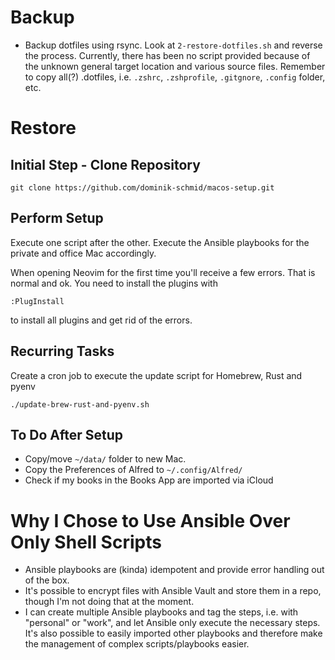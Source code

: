 # Backup

- Backup dotfiles using rsync. Look at `2-restore-dotfiles.sh` and reverse the process. Currently, there has been no script provided because of the unknown general target location and various source files. Remember to copy all(?) .dotfiles, i.e. `.zshrc`, `.zshprofile`, `.gitgnore`, `.config` folder, etc.

# Restore

## Initial Step - Clone Repository

```
git clone https://github.com/dominik-schmid/macos-setup.git
```

## Perform Setup

Execute one script after the other. Execute the Ansible playbooks for the private and office Mac accordingly.

When opening Neovim for the first time you'll receive a few errors. That is normal and ok. You need to install the plugins with

```
:PlugInstall
```

to install all plugins and get rid of the errors.

## Recurring Tasks

Create a cron job to execute the update script for Homebrew, Rust and pyenv

```
./update-brew-rust-and-pyenv.sh
```

## To Do After Setup

- Copy/move `~/data/` folder to new Mac.
- Copy the Preferences of Alfred to `~/.config/Alfred/`
- Check if my books in the Books App are imported via iCloud

# Why I Chose to Use Ansible Over Only Shell Scripts

- Ansible playbooks are (kinda) idempotent and provide error handling out of the box.
- It's possible to encrypt files with Ansible Vault and store them in a repo, though I'm not doing that at the moment.
- I can create multiple Ansible playbooks and tag the steps, i.e. with "personal" or "work", and let Ansible only execute the necessary steps. It's also possible to easily imported other playbooks and therefore make the management of complex scripts/playbooks easier.
